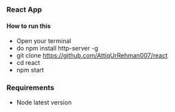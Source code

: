 ### React App

#### How to run this
* Open your terminal
* do npm install http-server -g
* git clone https://github.com/AttiqUrRehman007/react
* cd react
* npm start

### Requirements
* Node latest version